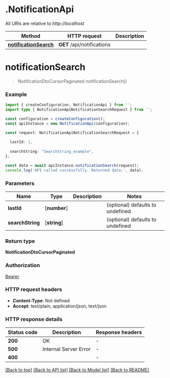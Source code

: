 # .NotificationApi

All URIs are relative to *http://localhost*

Method | HTTP request | Description
------------- | ------------- | -------------
[**notificationSearch**](NotificationApi.md#notificationSearch) | **GET** /api/notifications | 


# **notificationSearch**
> NotificationDtoCursorPaginated notificationSearch()


### Example


```typescript
import { createConfiguration, NotificationApi } from '';
import type { NotificationApiNotificationSearchRequest } from '';

const configuration = createConfiguration();
const apiInstance = new NotificationApi(configuration);

const request: NotificationApiNotificationSearchRequest = {
  
  lastId: 1,
  
  searchString: "SearchString_example",
};

const data = await apiInstance.notificationSearch(request);
console.log('API called successfully. Returned data:', data);
```


### Parameters

Name | Type | Description  | Notes
------------- | ------------- | ------------- | -------------
 **lastId** | [**number**] |  | (optional) defaults to undefined
 **searchString** | [**string**] |  | (optional) defaults to undefined


### Return type

**NotificationDtoCursorPaginated**

### Authorization

[Bearer](README.md#Bearer)

### HTTP request headers

 - **Content-Type**: Not defined
 - **Accept**: text/plain, application/json, text/json


### HTTP response details
| Status code | Description | Response headers |
|-------------|-------------|------------------|
**200** | OK |  -  |
**500** | Internal Server Error |  -  |
**400** |  |  -  |

[[Back to top]](#) [[Back to API list]](README.md#documentation-for-api-endpoints) [[Back to Model list]](README.md#documentation-for-models) [[Back to README]](README.md)


